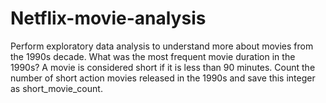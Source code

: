 # Netflix-movie-analysis
Perform exploratory data analysis to understand more about movies from the 1990s decade.
What was the most frequent movie duration in the 1990s?
A movie is considered short if it is less than 90 minutes. Count the number of short action movies released in the 1990s and save this integer as short_movie_count.
